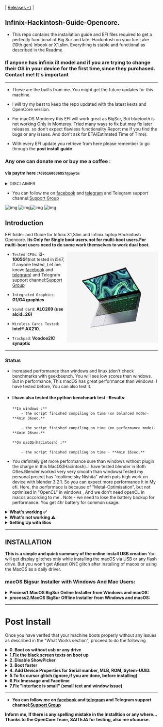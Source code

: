 | [Releases `+1`](https://github.com/devboloji/Infinix-Hackintosh-Guide-Opencore/releases) |


## Infinix-Hackintosh-Guide-Opencore.
- This repo contains the installation guide and EFI files required to get a perfectly functional of Big Sur and later Hackintosh on your Ice Lake (10th gen) Inbook or X1,slim. Everything is stable and functional as described in the Readme.

### If anyone has infinix i3 model and if you are trying to change their OS in your device for the first time,since they purchased. Contact me! It's important 

<hr>

- These are the builts from me.  You might get the future updates for this machine.

 - I will try my best to keep the repo updated with the latest kexts and OpenCore version.
 - For macOS Monterey this EFI will work great as BigSur, But bluetooth is not working Only in Monterey. Tried many ways to fix but may fix later releases. so don't expect flawless functionality
Report me If you find the bugs or any issues. And don't ask for ETA(Estimated Time of Time).
- With every EFI update you retrieve from here please remember to go through the **post install guide**

### Any one can donate me or buy me a coffee :
#### via paytm here :`7095160636857@paytm`
 <details><summary>DISCLAIMER</summary>
 
|                          Disclaimer                               |
|-------------------------------------------------------------------|
|Read the entire README before you start.                           |
|I am not responsible for any damages you may cause.                |
|- Should you find an error or improve anything,whether in the config or in the documentation,please consider opening an issue or pull request.|    

 </details>
 
- You can follow me on [facebook](https://www.facebook.com/sai.dev.92317) and [telegram](https://t.me/Pappusaidev) and Telegram support channel:[Support Group](https://t.me/Infinix_Inbook_discussion)

![img](https://img.shields.io/badge/Release%20Update-July-red) ![img](https://img.shields.io/badge/macOS%20Support-Monterey--11.6.7-blue)![img](https://img.shields.io/badge/macOS%20Support-BigSur-blue) ![img](https://img.shields.io/badge/OpenCore%20Version-0.8.2-red)

## Introduction

EFI folder and Guide for Infinix X1,Slim and Infinix laptop Hackintosh Opencore.
**Its Only for Single boot users.not for multi-boot users.For multi-boot users need to do some work themselves to work dual boot.**

<img align="right" src="images/infinix laptop image.jpeg" alt="infinx inbook series laptop image" width="300">

- `Tested CPUs`: **i3-1005G1**(not tested in i5/i7, If anyone tested, Let me know: [facebook](https://www.facebook.com/sai.dev.92317) and [telegram](https://t.me/Pappusaidev)) and Telegram support channel:[Support Group](https://t.me/Infinix_Inbook_discussion)


- `Integrated Graphics`: **G1/G4 graphics**

- `Sound Card`: **ALC269 (use alcid=26)**

- `Wireless Cards Tested`: **Intel® AX210.**

- `Trackpad`: **Voodoo2IC synaptic**

<hr>

### Status

- Increased performance than windows and linux.(don't check benchmarks with geekbeench. You will see low scores than windows. But in performance, This macOS has great performance than windows. I have tested before, You can also test it.
- #### I have also tested the python benchmark test : Results:  
      **In windows :**
          - the script finished compiling on time (on balanced mode)- **4min 36sec.**

          - the script finished compiling on time (on performance mode)- **4min 26sec.**

      **On macOS(hacintosh) :**
         
          - the script finished compiling on time - **4min 16sec.**

- You definitely get more performance sure than windows without plugin the charge in this MacOS(Hacintosh)..I have tested blender in Both OSes.Blender worked very very smooth than windows(Tested my personal project has "realtime sky Nishita" which puts high work on device with blender 3.2.1.  So you can expect more performance it in My efi. Here, the performace is because of "Metal-Optimisation", but not optimised in "OpenCL" in windows , And we don't need openCL in macos according to me..
 Note - we need to lose the battery backup for performance. You get 4hr battery for common usage.
<details>
 <summary><strong> What's working ✅ </strong></summary>
 </br>
 
- [x] Wifi
- [x] iMessage, FaceTime, App Store, iTunes Store `Please generate your own SMBIOS`read my [post install](https://github.com/devboloji/Infinix-Hackintosh-Opencore-Guide#post-install) which is below the installation.
- [x] Bluetooth (Bluetooth Headphones working, also bluetooth file transfer works)
- [x] OnBoard Audio(Input/ Output)
- [x] USB ports
- [x] Wired headphones
- [x] You will get upto 3 1/2 hours to 4 hours battery backup for streaming 1080p-youtube and for coding without any pause.You may get more than me.
- [x] Trackpad 
- [x] brightness keys(To increase(+ve) -> `Pause`key) & (To decrease(-ve) -> `Scr Lk` key)
- [x] Wake / Shutdown
- [x] Short sleep. (If you make sleep for long hours, The laptop shutdowns. To boot up your device you need to plug in the charge like macbook to wake. But you can make sleep to for 1 to 3 hours(but you will lose 2 to 3 percentage for every hour when  you put your device into sleep.) 
This is due to continuous fan spinning when sleep. Anyone is welcomed to fix these issues. First contact me to do that
- Everything (Much More).

</details>
<details>
 <summary><strong>What's not working ⚠️</strong></summary>
 </br>
 
* Long Sleep(Using Long sleep, fans still spins and causes battery drain)(Donot use any hibernate app in macos) Any one is welcomed to fix this issue, contact me.
* Hdmi slot.
* Don't expect too much battery in this Hackintosh like windows.
</details>

<details>
 <summary><strong> Setting Up with Bios</strong></summary>
  Note:Most of these options may not be present in your firmware, we recommend matching up as closely as possible but don't be too concerned if many of these options are not available in your BIOS
 <details>
<summary><strong>Disable:</strong></summary>
 
- Fast Boot
- disable wake on wlan and bluetooth (which causes sleep issues)
- Disable windows bit-lock encryption (ignore, if you don't lock it)
- Secure Boot
- Serial/COM Port
- Parallel Port(if you have)
- VT-d (can be enabled if you set DisableIoMapper to YES)
- CSM
- Thunderbolt(For initial install, as Thunderbolt can cause issues if not setup correctly)
- Intel Platform Trust (if you don't see in bios, leave it)
- CFG Lock (MSR 0xE2 write protection)(This must be off, if you can't find the option then enable AppleXcpmCfgLock under Kernel -> Quirks. Your hack will not boot with CFG-Lock enabled)
 </details>
<details>
 <summary><strong>Enable:</strong></summary>
 
- VT-x
- Above 4G decoding(if you don't see in bios, leave it)
- Hyper-Threading
- Execute Disable Bit
- EHCI/XHCI Hand-off
- OS type: Windows 8.1/10 UEFI Mode
- DVMT Pre-Allocated(iGPU Memory): 256MB or MAX
- Set` DVMT Total Gfx Memory` setting to `Max`
- Set `DVMT PPre-Allocated` Setting to `160M` or to `max`
- SATA Mode: AHCI
- Every setting is not Available so check your self
- Intel Virtualization Technology.
</details>
</details>

 <hr>
 

## INSTALLATION
**This is a simple and quick summary of the online install USB creation**
You will get display glitches only while installing the macOS via USB or any flash drive. But you won't get Atleast ONE glitch after installing of macos or using the MacOS as a daily driver.
 ### macOS Bigsur Installer with Windows And Mac Users:
<details>
 <summary><strong>Process1.MacOS BigSur Online Installer from Windows and macOS:</strong></summary>
 
- **`For Windows users`**
1. Download [rufus](https://rufus.ie/en/)
2. Select the desired flash drive or Sdcard you would like to put the installer on under the device option
3. Open rufus and Select `non-bootable` as the `boot selection` (REQUIRED)
4. Select `FAT-32` or `Large FAT-32` as the partition scheme. Hit start(by doing this the sdcard formats so you will lose the all the data in sdcard).
5. If in windows,Open up the usb partition in file explorer and delete all the files created by rufus manually.
- **`For mac users`**
1. Launch `Disk Utility`
2. `Select View` > `Show all devices` at the top left
3. Select your flash drive (root usb device)and format it as `MS-DOS (FAT)` or `FAT-32`
4.change `guid patition table`-> `Master Boot Record Partiton`.
5.hit start(by doing this the sdcard formats so you will lose the all the data in sdcard).

6. Then ........
7. Now, Install Python from Microsoft store or Download manually for MAC and Windows users here -> [python](https://www.python.org/downloads/) (Make sure you select add python x.x to path to environmet variables for windows users.)
8. Download and extract the [OpenCore Package](https://github.com/acidanthera/OpenCorePkg/releases) (Release version is fine).
9.Select the "macrecovery" folder in the "opencorepkg" folder at `/Utilities/macrecovery/`
10.Copy the path of the "macrecovery" folder in file manager or finder.
11.Fire up command prompt or Terminal and type `cd` and hit spacebar and paste the path of the macrecovery folder.
12.For BigSur  -Run the command: `macrecovery.py -b Mac-42FD25EABCABB274 -m 00000000000000000 download`
- For Monterey -Run the command: `macrecovery.py -b Mac-E43C1C25D4880AD6 -m 00000000000000000 download`

13. This will download some files in the macrecovery folder but we only need "BaseSystem.dmg" and "BaseSystem.chunklist" (takes approx. 600mb to 800mb internet)for Downloading the Macos installer.
14.Create a folder in USB or pendrive or flash drive named `com.apple.recovery.boot`.
15. Paste both of those files in the `com.apple.recovery.boot` folder in your flash drive partiton or sdcard or pendrive.
16. Download the latest EFI created [here](https://github.com/devboloji/Infinix-Hackintosh-Guide-Opencore/releases)
17. Copy the folder named `EFI` and paste it in your USB partiton.
#### Note: If you need to edit Config.plist, don't Clover configurator because its opencore. Use OpenCore configurator , use PlistEdit pro, PropperTree, or Xcode.
#### You will get display glitches only while installing the macOS via USB or any flash drive. But you won't get Atleast ONE glitch after installing of macos or using the MacOS as a daily driver.

`Note: Make sure to apply the correct bios settings before continuing (provided above)`

18. Restart your laptop and hit `Delete`button continuously until you go to bios settings.
19. Select your flash drive as temporary boot option in boot menu.
20. Now in the OpenCore menu select the name of your USB partiton.
21. Great! Now install and set up macOS Big Sur as usual(This process will be required 14gb internet to download full Macos bigsur).
22. the system reboots for once or twice so, when rebooting choose the usb everytime until you see your Macos Partition name in boot menu.
23. After booting into OS, You need to downlaod opencore configurator and mount the system drive, Then paste the efi to the mounted efi from the USB or drive. then reboot and remove usb.

 </details>
 <details>
  <summary><strong>process2.MacOS BigSur Offline Installer from Windows and macOS:</strong></summary>
 
- 1.Search and Download Olarila BigSur or Monterey .raw from [Here](https://www.olarila.com/topic/6278-hackintosh-and-macintosh-olarila-vanilla-images-macos/)the latest version of bigsur is 11.6.7 and for Monterey is 12.3.1
- 2.Download etcher from [here](https://www.balena.io/etcher/)
- 3.Make Usb bootable (Flash the Sdcard) using Etcher and olarila bigsur.
- 4.mount the efi of Sdcard or bootable drive.You can watch about mounting the efi in windows[Youtube](https://www.youtube.com/watch?v=-XwKjS6hbwQ) just watch how to select the olarila image from the website and mounting the efi 
- For mac users use Opencore Configurator.app official [here](https://mackie100projects.altervista.org/download-opencore-configurator/)
- 5.Delete the default EFI folder which is in bootable usb
- 6.and paste the Efi to USB. Download Efi [here](https://github.com/devboloji/Infinix-Hackintosh-Guide-Opencore)

#### Note: If you need to edit Config.plist, don't Clover configurator because its opencore. Use OpenCore configurator , use PlistEdit pro, PropperTree, or Xcode.
#### You will get display glitches only while installing the macOS via USB or any flash drive. But you won't get Atleast ONE glitch after installing of macos or using the MacOS as a daily driver.

- 7.Restart your laptop and hit `Delete`button continuously until you go to bios settings.
- 8.Select your sd card or flash drive as temporary boot option in boot menu.
- 9.Now in the OpenCore menu select the name of your USB partiton
- install.Enjoy!!!!
- 10.After booting into OS, You need to downlaod opencore configurator and mount the system drive, Then paste the efi to the mounted efi from the USB or drive. then reboot and remove usb.

</details>
<hr>

# Post Install
Once you have verifed that your machine boots properly without any issues as described in the "What Works section", proceed to do the following

<details><summary><strong>0. Boot os without usb or any drive</strong></summary>
 
After booting into OS, You need to downlaod opencore configurator and mount the system drive, Then paste the efi to the mounted efi from the USB or drive. then reboot and remove usb.
</details>

<details><summary><strong>1.Fix the black screen texts on boot up</strong></summary>

( Enabling Verbose mode)A real hackintosh User uses this. To enable it, In Config.plist, navigate to NVRAM -> Add -> `7C436110-AB2A-4BBB-A880-FE41995C9F82` -> `boot-args` and give a single space and add the `-v` argument.
 </details>

<details><summary><strong> 2. Disable ShowPicker</strong></summary>
 
In the Config.plist, You can disable the boot picker screen so that you boot straight to th Apple logo by setting under `Misc` -> `Boot` -> `ShowPicker` False (NO)
Note: you can still see the boot picker with ShowPicker set to no/false by spamming Esc before the apple logo is displayed during boot.
</details>

<details><summary><strong>3. Boot faster</strong></summary>
You can Disable IntelBluetoothFirmware.kext & IntelBluetoothInjector.kext to be able to Boot faster those kexts in config.plist for BigSur.
For Monterey, Disable IntelBluetoothFirmware.kext & Bluetool fixup.kext to be able to Boot faster those kexts in config.plist
This is not done by default to bluetooth working.

***For those on macOS Monterey do not enable IntelBluetoothInjector kext because the system will not boot***
</details>  

<details><summary><strong> 4. Add Device Properties for Serial number, MLB, ROM, Sytem-UUID.</strong></summary>
 
Use `MacBookAir9,1` SMBios. Recommended : opencore configurator, Go to the  `PlatformInfo >SMBios`Tick the "Add to the section to config file" in `SMBIOS` and `DATAHUB -GENERIC- PLATFORMNVRAM` and continue your Adding your SMBIOS.
Follow this [Opencore guide](https://dortania.github.io/OpenCore-Post-Install/universal/iservices.html#generate-a-new-serial) to set up serial number and the accompanying info to get iServices.
 </details>
 
<details><summary><strong> 5.To fix cursor glitch (ignore,if you are done, before installing)</strong></summary>
 
Goto Bios Settings -> `Chipset Section -> System Agent (SA) Configuration -> Graphics Configuration`

Set` DVMT Total Gfx Memory` setting to `Max`
Set `DVMT PPre-Allocated` Setting to `160M` or to `max`
</details>
<details><summary><strong>6.Fix Imessage and Facetime</strong></summary>
 
If you are new to the apple account or if you are using apple account for the first time in hackintosh, You need to use the apple account for one month and use icloud. Even though, the imessages or factime don't work..
The thing is "Use it" for a month or more and automatically after some days, Magically facetime and imessages workss...Tada...
 </details>
 
 <details><summary><strong> 7.Fix "interface is small" (small text and window issue)</string></summary>
 
- To fix, use [one key high dpi](https://github.com/xzhih/one-key-hidpi) here and run `hidpi.command` in the folder and choose `(1) Enable HIDPI` by typing `1` -> Then choose `Macbook` -> choose  `(2) 1920x1080 Display (use 1424x802, fix underscaled after sleep)` -> Reboot your device.
 
-  After rebooting, go to `system Preferences` -> `Display` -> choose `Scaled` and select what you like.
  </details>
  
<hr>

- You can follow me on [facebook](https://www.facebook.com/sai.dev.92317) and [telegram](https://t.me/Pappusaidev) and Telegram support channel:[Support Group](https://t.me/Infinix_Inbook_discussion)

 Inform me, If there is any spelling mistake in the Installtion or any where...                                                                      
Thanks to the OpenCore Team, SAITEJA for testing, also me ofcourse.

